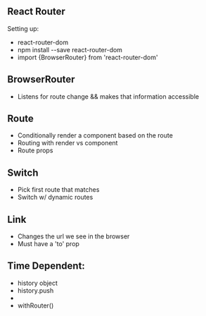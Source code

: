 ## React Router

Setting up:

- react-router-dom
- npm install --save react-router-dom
- import {BrowserRouter} from 'react-router-dom'

## BrowserRouter

- Listens for route change && makes that information accessible

## Route

- Conditionally render a component based on the route
- Routing with render vs component
- Route props

## Switch

- Pick first route that matches
- Switch w/ dynamic routes

## Link

- Changes the url we see in the browser
- Must have a 'to' prop

## Time Dependent:

- history object
- history.push
- <Redirect />
- withRouter()
